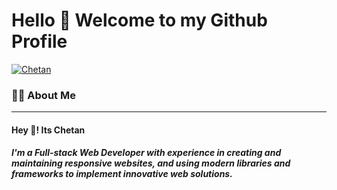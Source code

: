<h1>Hello 👋 Welcome to my Github Profile</h1>

[![Chetan](https://img.shields.io/badge/LinkedIn-0077B5?style=for-the-badge&logo=linkedin&logoColor=white)](https://www.linkedin.com/in/chetan-dasa-878946250/)

<h3>🙋‍♂️ About Me</h3>
<hr />
<h4>Hey 👋! Its Chetan</h4>
<h5>I'm a Full-stack Web Developer with experience in creating and maintaining responsive websites, and using modern libraries and frameworks to implement innovative web solutions.

</h5>
